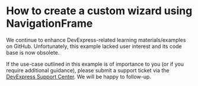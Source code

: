 
# How to create a custom wizard using NavigationFrame

We continue to enhance DevExpress-related learning materials/examples on GitHub. Unfortunately, this example lacked user interest and its code base is now obsolete.

If the use-case outlined in this example is of importance to you (or if you require additional guidance), please submit a support ticket via the [DevExpress Support Center](https://supportcenter.devexpress.com/ticket/create?followUpTo=T192371). We will be happy to follow-up.